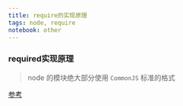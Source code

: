 ```yaml
---
title: require的实现原理
tags: node, require
notebook: other
---
```


### required实现原理
> node 的模块绝大部分使用 `CommonJS` 标准的格式

[参考](http://www.ruanyifeng.com/blog/2015/05/require.html)

